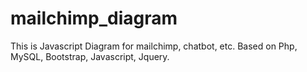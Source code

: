# mailchimp_diagram

This is Javascript Diagram for mailchimp, chatbot, etc. Based on Php, MySQL, Bootstrap, Javascript, Jquery.
